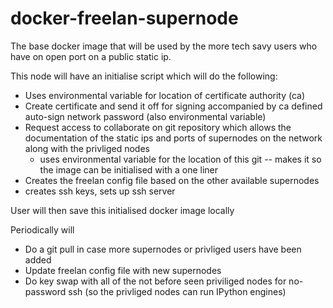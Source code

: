 docker-freelan-supernode
========================

The base docker image that will be used by the more tech savy users who have on open port on a public static ip.

This node will have an initialise script which will do the following:
 
 * Uses environmental variable for location of certificate authority (ca)
 * Create certificate and send it off for signing accompanied by ca defined auto-sign network password (also environmental variable)
 * Request access to collaborate on git repository which allows the documentation of the static ips and ports of supernodes on the network along with the privliged nodes
   * uses environmental variable for the location of this git -- makes it so the image can be initialised with a one liner
 * Creates the freelan config file based on the other available supernodes
 * creates ssh keys, sets up ssh server

User will then save this initialised docker image locally

Periodically will
 * Do a git pull in case more supernodes or privliged users have been added
 * Update freelan config file with new supernodes
 * Do key swap with all of the not before seen priviliged nodes for no-password ssh (so the privliged nodes can run IPython engines)

